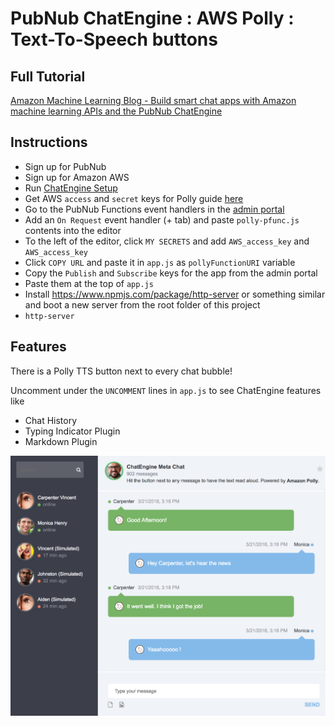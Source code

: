# PubNub ChatEngine : AWS Polly : Text-To-Speech buttons

## Full Tutorial
[Amazon Machine Learning Blog - Build smart chat apps with Amazon machine learning APIs and the PubNub ChatEngine](https://aws.amazon.com/blogs/machine-learning/build-smart-chat-apps-with-amazon-machine-learning-apis-and-the-pubnub-chatengine/)

## Instructions
* Sign up for PubNub
* Sign up for Amazon AWS
* Run [ChatEngine Setup](https://www.pubnub.com/docs/chat-engine/getting-started#automagic-pubnub-setup)
* Get AWS `access` and `secret` keys for Polly guide [here](https://docs.aws.amazon.com/polly/latest/dg/authentication-and-access-control.html)
* Go to the PubNub Functions event handlers in the [admin portal](https://admin.pubnub.com/)
* Add an `On Request` event handler (+ tab) and paste `polly-pfunc.js` contents into the editor
* To the left of the editor, click `MY SECRETS` and add `AWS_access_key` and `AWS_access_key`
* Click `COPY URL` and paste it in `app.js` as `pollyFunctionURI` variable
* Copy the `Publish` and `Subscribe` keys for the app from the admin portal
* Paste them at the top of `app.js`
* Install https://www.npmjs.com/package/http-server or something similar and boot a new server from the root folder of this project
* `http-server`

## Features

There is a Polly TTS button next to every chat bubble!

Uncomment under the `UNCOMMENT` lines in `app.js` to see ChatEngine features like 
* Chat History
* Typing Indicator Plugin 
* Markdown Plugin

![App Screenshot](https://github.com/ajb413/chat-engine-polly-demo/raw/master/screenshot.png "ChatEngine Demo")